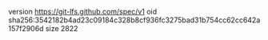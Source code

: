 version https://git-lfs.github.com/spec/v1
oid sha256:3542182b4ad23c09184c328b8cf936fc3275bad31b754cc62cc642a157f2906d
size 2822
